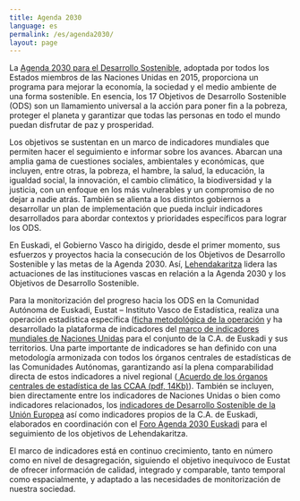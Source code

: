 ```yaml
---
title: Agenda 2030
language: es
permalink: /es/agenda2030/
layout: page
---
```


La [Agenda 2030 para el Desarrollo Sostenible](https://www.un.org/sustainabledevelopment/es/), adoptada por todos los Estados miembros de las Naciones Unidas en 2015, proporciona un programa para mejorar la economía, la sociedad y el medio ambiente de una forma sostenible. En esencia, los 17 Objetivos de Desarrollo Sostenible (ODS) son un llamamiento universal a la acción para poner fin a la pobreza, proteger el planeta y garantizar que todas las personas en todo el mundo puedan disfrutar de paz y prosperidad.

Los objetivos se sustentan en un marco de indicadores mundiales que permiten hacer el seguimiento e informar sobre los avances. Abarcan una amplia gama de cuestiones sociales, ambientales y económicas, que incluyen, entre otras, la pobreza, el hambre, la salud, la educación, la igualdad social, la innovación, el cambio climático, la biodiversidad y la justicia, con un enfoque en los más vulnerables y un compromiso de no dejar a nadie atrás. También se alienta a los distintos gobiernos a desarrollar un plan de implementación que pueda incluir indicadores desarrollados para abordar contextos y prioridades específicos para lograr los ODS.

En Euskadi, el Gobierno Vasco ha dirigido, desde el primer momento, sus esfuerzos y proyectos hacia la consecución de los Objetivos de Desarrollo Sostenible y las metas de la Agenda 2030. Así, [Lehendakaritza](https://www.euskadi.eus/gobierno-vasco/innovacion-social-agenda-2030/) lidera las actuaciones de las instituciones vascas en relación a la Agenda 2030 y los Objetivos de Desarrollo Sostenible.

Para la monitorización del progreso hacia los ODS en la Comunidad Autónoma de Euskadi, Eustat – Instituto Vasco de Estadística, realiza una operación estadística específica ([ficha metodológica de la operación](https://es.eustat.eus/fm_099901_c.html) y ha desarrollado la plataforma de indicadores del [marco de indicadores mundiales de Naciones Unidas](https://unstats.un.org/sdgs/metadata) para el conjunto de la C.A. de Euskadi y sus territorios. Una parte importante de indicadores se han definido con una metodología armonizada con todos los órganos centrales de estadísticas de las Comunidades Autónomas, garantizando así la plena comparabilidad directa de estos indicadores a nivel regional (<a href="{{site.baseurl}}/assets/doc/OCECA_es.pdf" target="_blank" rel="noopener"> Acuerdo de los órganos centrales de estadística de las CCAA (pdf, 14Kb)</a>). También se incluyen, bien directamente entre los indicadores de Naciones Unidas o bien como indicadores relacionados, los [indicadores de Desarrollo Sostenible de la Unión Europea](https://ec.europa.eu/eurostat/web/sdi) así como indicadores propios de la C.A. de Euskadi, elaborados en coordinación con el [Foro Agenda 2030 Euskadi](https://www.euskadi.eus/gobierno-vasco/innovacion-social-agenda-2030/)  para el seguimiento de los objetivos de Lehendakaritza. 

El marco de indicadores está en continuo crecimiento, tanto en número como en nivel de desagregación, siguiendo el objetivo inequívoco de Eustat de ofrecer información de calidad, integrado y comparable, tanto temporal como espacialmente, y adaptado a las necesidades de monitorización de nuestra sociedad.

